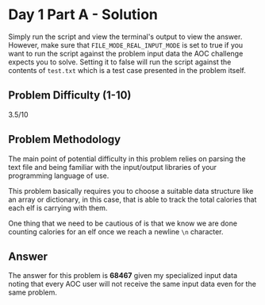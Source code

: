 # Day 1 Part A - Solution

Simply run the script and view the terminal's output to view the answer. However, make sure that 
`FILE_MODE_REAL_INPUT_MODE` is set to true if you want to run the script against the problem input data the AOC challenge 
expects you to solve. Setting it to false will run the script against the contents of `test.txt` which is a 
test case presented in the problem itself. 

## Problem Difficulty (1-10)

3.5/10

## Problem Methodology

The main point of potential difficulty in this problem relies on parsing the text file and being 
familiar with the input/output libraries of your programming language of use. 

This problem basically requires you to choose a suitable data structure like an array or dictionary, in this case,
that is able to track the total calories that each elf is carrying with them.

One thing that we need to be cautious of is that we know we are done counting calories for an elf once we reach a newline
`\n` character. 

## Answer

The answer for this problem is **68467** given my specialized input data noting that every AOC user will not receive the
same input data even for the same problem.